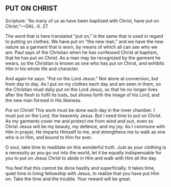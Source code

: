## PUT ON CHRIST ##

Scripture: "As many of us as have been baptized with Christ, have put on Christ."—GAL. iii. 27.



The word that is here translated "put on," is the same that is used in regard to putting on clothes. We have put on "the new man," and we have the new nature as a garment that is worn, by means of which all can see who we are. Paul says of the Christian when he has confessed Christ at baptism, that he has put on Christ. As a man may be recognized by the garment he wears, so the Christian is known as one who has put on Christ, and exhibits Him in his whole life and character.

And again he says: "Put on the Lord Jesus." Not alone at conversion, but from day to day. As I put on my clothes each day and am seen in them, so the Christian must daily put on the Lord Jesus, so that he no longer lives after the flesh to fulfil its lusts, but shows forth the image of his Lord, and the new man formed in His likeness.

Put on Christ! This work must be done each day in the inner chamber. I must put on the Lord, the heavenly Jesus. But I need time to put on Christ. As my garments cover me and protect me from wind and sun, even so Christ Jesus will be my beauty, my defence, and my joy. As I commune with Him in prayer, He imparts Himself to me, and strengthens me to walk as one who is in Him, and bound to Him for ever.

O soul, take time to meditate on this wonderful truth. Just as your clothing is a necessity as you go out into the world, let it be equally indispensable for you to put on Jesus Christ to abide in Him and walk with Him all the day.

You feel that this cannot be done hastily and superficially. It takes time, quiet time in living fellowship with Jesus, to realize that you have put Him on. Take the time and the trouble. Your reward will be great.

